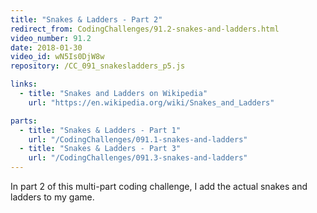 ```yaml
---
title: "Snakes & Ladders - Part 2"
redirect_from: CodingChallenges/91.2-snakes-and-ladders.html
video_number: 91.2
date: 2018-01-30
video_id: wN5Is0DjW8w
repository: /CC_091_snakesladders_p5.js

links:
  - title: "Snakes and Ladders on Wikipedia"
    url: "https://en.wikipedia.org/wiki/Snakes_and_Ladders"

parts:
  - title: "Snakes & Ladders - Part 1"
    url: "/CodingChallenges/091.1-snakes-and-ladders"
  - title: "Snakes & Ladders - Part 3"
    url: "/CodingChallenges/091.3-snakes-and-ladders"
---
```


In part 2 of this multi-part coding challenge, I add the actual snakes and ladders to my game.

